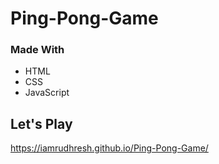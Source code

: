# Ping-Pong-Game

### Made With
<ul>
<li> HTML </li>
<li> CSS </li>
<li> JavaScript </li>
</ul>

## Let's Play 
https://iamrudhresh.github.io/Ping-Pong-Game/
